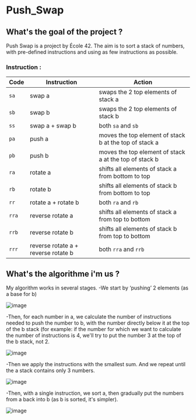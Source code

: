# Push_Swap

## What's the goal of the project ?
Push Swap is a project by École 42. The aim is to sort a stack of numbers, with pre-defined instructions and using as few instructions as possible.

### Instruction :

| Code  | Instruction                         | Action                                                 |
| ----- | ----------------------------------- | ------------------------------------------------------ |
| `sa`  | swap a                              | swaps the 2 top elements of stack a                    |
| `sb`  | swap b                              | swaps the 2 top elements of stack b                    |
| `ss`  | swap a + swap b                     | both `sa` and `sb`                                     |
| `pa`  | push a                              | moves the top element of stack b at the top of stack a |
| `pb`  | push b                              | moves the top element of stack a at the top of stack b |
| `ra`  | rotate a                            | shifts all elements of stack a from bottom to top      |
| `rb`  | rotate b                            | shifts all elements of stack b from bottom to top      |
| `rr`  | rotate a + rotate b                 | both `ra` and `rb`                                     |
| `rra` | reverse rotate a                    | shifts all elements of stack a from top to bottom      |
| `rrb` | reverse rotate b                    | shifts all elements of stack b from top to bottom      |
| `rrr` | reverse rotate a + reverse rotate b | both `rra` and `rrb`                                   |

## What's the algorithme i'm us ?
My algorithm works in several stages.
-We start by ‘pushing’ 2 elements (as a base for b)

![image](https://github.com/user-attachments/assets/e400c1fa-5056-4c60-9b16-491163667b33)

-Then, for each number in a, we calculate the number of instructions needed to push the number to b, with the number directly below it at the top of the b stack (for example: if the number for which we want to calculate the number of instructions is 4, we'll try to put the number 3 at the top of the b stack, not 2.

![image](https://github.com/user-attachments/assets/15255779-9e71-40a8-b6b0-8f03b16bc3dd)

-Then we apply the instructions with the smallest sum. And we repeat until the a stack contains only 3 numbers.

![image](https://github.com/user-attachments/assets/60ca1ddb-3485-4b30-b3c5-cb68b01d14b7)

-Then, with a single instruction, we sort a, then gradually put the numbers from a back into b (as b is sorted, it's simpler).

![image](https://github.com/user-attachments/assets/28c81681-6c88-4b7a-9c62-429dcddaf6af)

